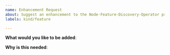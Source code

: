 ```yaml
---
name: Enhancement Request
about: Suggest an enhancement to the Node-Feature-Discovery-Operator project
labels: kind/feature

---
```

<!-- Please only use this template for submitting enhancement requests -->

**What would you like to be added**:

**Why is this needed**:

